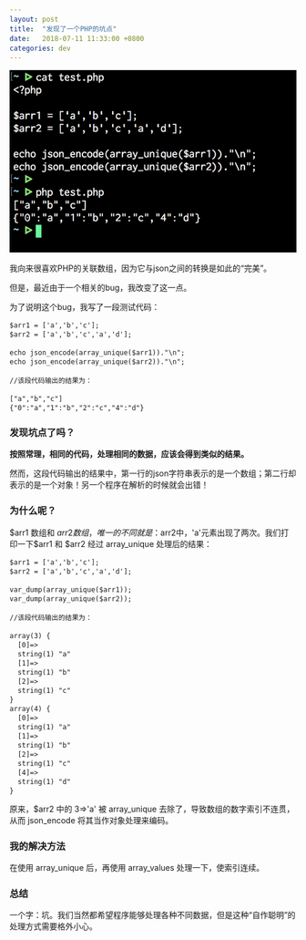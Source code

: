 ```yaml
---
layout: post
title:  "发现了一个PHP的坑点"
date:   2018-07-11 11:33:00 +0800
categories: dev
---
```


![A detail in PHP](/images/a_detail_in_php.png "A detail in PHP")

我向来很喜欢PHP的关联数组，因为它与json之间的转换是如此的“完美”。

但是，最近由于一个相关的bug，我改变了这一点。

为了说明这个bug，我写了一段测试代码：


	$arr1 = ['a','b','c'];
	$arr2 = ['a','b','c','a','d'];

	echo json_encode(array_unique($arr1))."\n";
	echo json_encode(array_unique($arr2))."\n";

	//该段代码输出的结果为：

	["a","b","c"]
	{"0":"a","1":"b","2":"c","4":"d"}

### 发现坑点了吗？

**按照常理，相同的代码，处理相同的数据，应该会得到类似的结果。**

然而，这段代码输出的结果中，第一行的json字符串表示的是一个数组；第二行却表示的是一个对象！另一个程序在解析的时候就会出错！

### 为什么呢？

$arr1 数组和 $arr2 数组，唯一的不同就是：$arr2中，'a'元素出现了两次。我们打印一下$arr1 和 $arr2 经过 array_unique 处理后的结果：

	$arr1 = ['a','b','c'];
	$arr2 = ['a','b','c','a','d'];

	var_dump(array_unique($arr1));
	var_dump(array_unique($arr2));

	//该段代码输出的结果为：

	array(3) {
	  [0]=>
	  string(1) "a"
	  [1]=>
	  string(1) "b"
	  [2]=>
	  string(1) "c"
	}
	array(4) {
	  [0]=>
	  string(1) "a"
	  [1]=>
	  string(1) "b"
	  [2]=>
	  string(1) "c"
	  [4]=>
	  string(1) "d"
	}

原来，$arr2 中的 3=>'a' 被 array_unique 去除了，导致数组的数字索引不连贯，从而 json_encode 将其当作对象处理来编码。

### 我的解决方法

在使用 array_unique 后，再使用 array_values 处理一下，使索引连续。

### 总结

一个字：坑。我们当然都希望程序能够处理各种不同数据，但是这种“自作聪明”的处理方式需要格外小心。